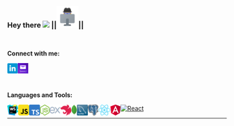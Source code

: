 ### Hey there <img src="https://media.giphy.com/media/hvRJCLFzcasrR4ia7z/giphy.gif" width="25px"> ||<img src="https://raw.githubusercontent.com/LLpanov/LLpanov/main/icons/personal.png" width="50px">||
<br/>  

**Connect with me:**

<a href="https://www.linkedin.com/in/leonid-panov-a814aa23b/">
  <img align="left" alt="LinkedIn" width="24px" src="https://github.com/LLpanov/LLpanov/blob/main/icons/linkedin.png" />

</a>
<a href="https://mailto:leonardopanov@yahoo.com/">
  <img align="left" alt="Yahoo" width="24px" src="https://raw.githubusercontent.com/LLpanov/LLpanov/main/icons/yahoo.png" />
</a>


<br/>
<br/>
<br/>

**Languages and Tools:**

<a href="https://github.com/NastyaGrigorieva/icons/blob/main/skils/React.png">
  <img height="25" title="React" src="https://github.com/NastyaGrigorieva/icons/blob/main/skils/React.png">
</a>
<img align="left" height="25" title="WebStorm"  src="https://raw.githubusercontent.com/LLpanov/LLpanov/main/icons/WebStorm.png">
<img align="left" height="25" title="JavaScript" src="https://raw.githubusercontent.com/LLpanov/LLpanov/main/icons/JavaScript.png">
<img align="left" height="25" title="TypeScript" src="https://raw.githubusercontent.com/LLpanov/LLpanov/main/icons/TypeScript.png">
<img align="left" height="25" title="NodeJs" src="https://raw.githubusercontent.com/LLpanov/LLpanov/main/icons/nodeJs.png">
<img align="left" height="25" title="expressJS" src="https://raw.githubusercontent.com/LLpanov/LLpanov/main/icons/icons8-express-js-480.png">
<img align="left" height="25" title="NestJS" src="https://raw.githubusercontent.com/LLpanov/LLpanov/main/icons/nestjs.png">
<img align="left" height="25" title="MongoDB" src="https://github.com/LLpanov/LLpanov/blob/main/icons/MongoDB.png">
<img align="left" height="25" title="MySQL"  src="https://raw.githubusercontent.com/LLpanov/LLpanov/main/icons/MySQL.png">
<img align="left" height="25" title="PostgreSQL"  src="https://raw.githubusercontent.com/LLpanov/LLpanov/main/icons/postgreess.png">
<img align="left" height="25" title="React"  src="https://raw.githubusercontent.com/LLpanov/LLpanov/main/icons/React.png">
<img align="left" height="25" title="Angular"  src="https://raw.githubusercontent.com/LLpanov/LLpanov/main/icons/Angular.png">
<br/>  
<hr/>

